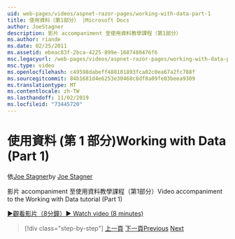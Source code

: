 ```yaml
---
uid: web-pages/videos/aspnet-razor-pages/working-with-data-part-1
title: 使用資料（第1部分） |Microsoft Docs
author: JoeStagner
description: 影片 accompaniment 至使用資料教學課程（第1部分）
ms.author: riande
ms.date: 02/25/2011
ms.assetid: ebeac83f-2bca-4225-899e-1687480476f6
msc.legacyurl: /web-pages/videos/aspnet-razor-pages/working-with-data-part-1
msc.type: video
ms.openlocfilehash: c49598dabeff488101893fca02c0ea67a2fc788f
ms.sourcegitcommit: 84b1681d4e6253e30468c8df8a09fe03beea9309
ms.translationtype: MT
ms.contentlocale: zh-TW
ms.lasthandoff: 11/02/2019
ms.locfileid: "73445720"
---
```

# <a name="working-with-data-part-1"></a><span data-ttu-id="f2df7-103">使用資料 (第 1 部分)</span><span class="sxs-lookup"><span data-stu-id="f2df7-103">Working with Data (Part 1)</span></span>

<span data-ttu-id="f2df7-104">依[Joe Stagner](https://github.com/JoeStagner)</span><span class="sxs-lookup"><span data-stu-id="f2df7-104">by [Joe Stagner](https://github.com/JoeStagner)</span></span>

<span data-ttu-id="f2df7-105">影片 accompaniment 至使用資料教學課程（第1部分）</span><span class="sxs-lookup"><span data-stu-id="f2df7-105">Video accompaniment to the Working with Data tutorial (Part 1)</span></span>

<span data-ttu-id="f2df7-106">[&#9654;觀看影片（8分鐘）](https://channel9.msdn.com/Blogs/ASP-NET-Site-Videos/working-with-data-(part-1))</span><span class="sxs-lookup"><span data-stu-id="f2df7-106">[&#9654; Watch video (8 minutes)](https://channel9.msdn.com/Blogs/ASP-NET-Site-Videos/working-with-data-(part-1))</span></span>

> [!div class="step-by-step"]
> <span data-ttu-id="f2df7-107">[上一頁](working-with-forms-part-2.md)
> [下一頁](working-with-data-part-2.md)</span><span class="sxs-lookup"><span data-stu-id="f2df7-107">[Previous](working-with-forms-part-2.md)
[Next](working-with-data-part-2.md)</span></span>
